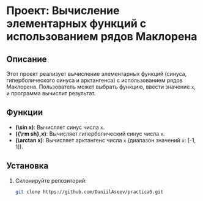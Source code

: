 # Проект: Вычисление элементарных функций с использованием рядов Маклорена

## Описание
Этот проект реализует вычисление элементарных функций (синуса, гиперболического синуса и арктангенса) с использованием рядов Маклорена. Пользователь может выбрать функцию, ввести значение `x`, и программа вычислит результат.

## Функции
- **\(\sin x\)**: Вычисляет синус числа `x`.
- **\({\rm sh}\,x\)**: Вычисляет гиперболический синус числа `x`.
- **\(\arctan x\)**: Вычисляет арктангенс числа `x` (диапазон значений `x`: [-1, 1]).

## Установка
1. Склонируйте репозиторий:
   ```bash
   git clone https://github.com/DaniilAseev/practica5.git